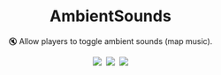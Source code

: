 <h1 align="center" style="border-bottom: none">AmbientSounds</h1>
<p align="center">🔇 Allow players to toggle ambient sounds (map music).</p>

<p align="center">
<a href="https://github.com/TangoWorldWide/AmbientSounds/releases"><img src="https://github.com/TangoWorldWide/AmbientSounds/workflows/Build%20&%20Release/badge.svg"></a>&nbsp;
<a href="./LICENSE.md"><img src="https://img.shields.io/badge/License-MIT-blue"></a>&nbsp;
<a href="https://www.sourcemod.net"><img src="https://img.shields.io/badge/SourceMod->=1.10-orange"></a>
</p>
